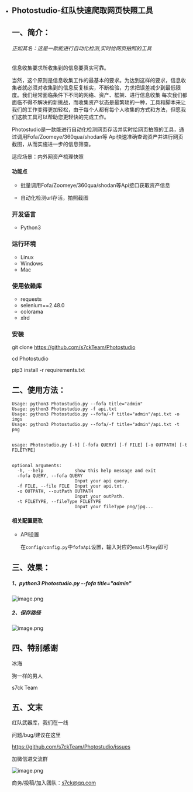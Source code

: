 * ## Photostudio-红队快速爬取网页快照工具
  
  
  
  ## 一、简介：
  
  ###### 正如其名：这是一款能进行自动化检测,实时给网页拍照的工具
  
  信息收集要求所收集到的信息要真实可靠。
  
  当然，这个原则是信息收集工作的最基本的要求。为达到这样的要求，信息收集者就必须对收集到的信息反复核实，不断检验，力求把误差减少到最低限度。我们经常面临条件下不同的网络、资产、框架、进行信息收集 每次我们都面临不得不解决的新挑战，而收集资产状态是最繁琐的一种，工具和脚本来让我们的工作变得更加轻松，由于每个人都有每个人收集的方式和方法，但愿我们这款工具可以帮助您更轻快的完成工作。
  
  Photostudio是一款能进行自动化检测网页存活并实时给网页拍照的工具，通过调用Fofa/Zoomeye/360qua/shodan等 Api快速准确查询资产并进行网页截图，从而实施进一步的信息筛查。
  
  适应场景：内外网资产梳理快照
  
  #### 功能点
  
  - 批量调用Fofa/Zoomeye/360qua/shodan等Api接口获取资产信息
  
  - 自动化检测url存活，拍照截图
  
  ### 开发语言
  
  * Python3
  
  ### 运行环境
  
  * Linux
  * Windows
  * Mac
  
  ### 使用依赖库
  
  * requests
  * selenium==2.48.0
  * colorama
  * xlrd
  
  
  ### 安装
  
  	git clone https://github.com/s7ckTeam/Photostudio
  	
  	cd Photostudio
  	
  	pip3 install -r requirements.txt
  
  ## 二、使用方法：
  
  ```
  Usage: python3 Photostudio.py --fofa title="admin"
  Usage: python3 Photostudio.py -f api.txt
  Usage: python3 Photostudio.py --fofa/-f title="admin"/api.txt -o imgs
  Usage: python3 Photostudio.py --fofa/-f title="admin"/api.txt -t png
  
  
  usage: Photostudio.py [-h] [-fofa QUERY] [-f FILE] [-o OUTPATH] [-t FILETYPE]
  
  
  optional arguments:
    -h, --help            show this help message and exit
    -fofa QUERY, --fofa QUERY
                          Input your api query.
    -f FILE, --file FILE  Input your api.txt.
    -o OUTPATH, --outPath OUTPATH
                          Input your outPath.
    -t FILETYPE, --fileType FILETYPE
                          Input your fileType png/jpg...
  ```
  
  #### 相关配置更改
  
  * API设置
  
    在`config/config.py`中`fofaApi`设置，输入对应的`email`与`key`即可
  
  ## 三、效果：
  
  ##### 1、python3 Photostudio.py --fofa title="admin"
  
  ![image.png](https://i.loli.net/2021/04/12/nc4ZXmU8DhkrGly.png)
  
  ##### 2、保存路径
  
  ![image.png](https://i.loli.net/2021/04/12/t5nz7UvABkpaIde.png)
  
  ## 四、特别感谢
  
  冰海
  
  狗一样的男人
  
  s7ck Team
  
  ## 五、文末
  
  红队武器库，我们在一线
  
  问题/bug/建议在这里
  
  https://github.com/s7ckTeam/Photostudio/issues
  
  加微信进交流群
  
  ![image.png](https://i.loli.net/2021/04/12/aC41hpcyGAg3NWs.png)
  
  商务/投稿/加入团队：s7ck@qq.com
  
  
